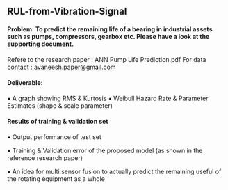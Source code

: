## RUL-from-Vibration-Signal

#### Problem: To predict the remaining life of a bearing in industrial assets such as pumps, compressors, gearbox etc. Please have a look at the supporting document.
Refere to the research paper : ANN Pump Life Prediction.pdf
For data contact  : avaneesh.paper@gmail.com


#### Deliverable:
•    A graph showing RMS & Kurtosis
•    Weibull Hazard Rate & Parameter Estimates (shape & scale parameter)


#### Results of training & validation set

•    Output performance of test set

•    Training & Validation error of the proposed model (as shown in the reference research paper)

•    An idea for multi sensor fusion to actually predict the remaining useful of the rotating equipment as a whole

